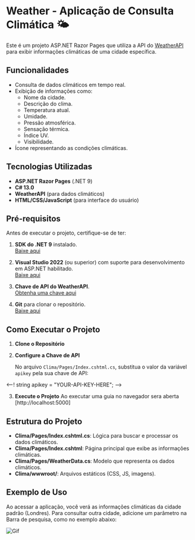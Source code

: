 # Weather - Aplicação de Consulta Climática 🌤️

Este é um projeto ASP.NET Razor Pages que utiliza a API do [WeatherAPI](https://www.weatherapi.com/) para exibir informações climáticas de uma cidade específica.

## Funcionalidades

- Consulta de dados climáticos em tempo real.
- Exibição de informações como:
  - Nome da cidade.
  - Descrição do clima.
  - Temperatura atual.
  - Umidade.
  - Pressão atmosférica.
  - Sensação térmica.
  - Índice UV.
  - Visibilidade.
- Ícone representando as condições climáticas.

## Tecnologias Utilizadas

- **ASP.NET Razor Pages** (.NET 9)
- **C# 13.0**
- **WeatherAPI** (para dados climáticos)
- **HTML/CSS/JavaScript** (para interface do usuário)

## Pré-requisitos

Antes de executar o projeto, certifique-se de ter:

1. **SDK do .NET 9** instalado.  
   [Baixe aqui](https://dotnet.microsoft.com/download)

2. **Visual Studio 2022** (ou superior) com suporte para desenvolvimento em ASP.NET habilitado.  
   [Baixe aqui](https://visualstudio.microsoft.com/)

3. **Chave de API do WeatherAPI**.  
   [Obtenha uma chave aqui](https://www.weatherapi.com/)

4. **Git** para clonar o repositório.  
   [Baixe aqui](https://git-scm.com/)

## Como Executar o Projeto

1. **Clone o Repositório**
   
2. **Configure a Chave de API**

   No arquivo `Clima/Pages/Index.cshtml.cs`, substitua o valor da variável `apikey` pela sua chave de API:

  <--! string apikey = "YOUR-API-KEY-HERE"; -->

3. **Execute o Projeto**
Ao executar uma guia no navegador sera aberta
[http://localhost:5000]

## Estrutura do Projeto

- **Clima/Pages/Index.cshtml.cs**: Lógica para buscar e processar os dados climáticos.
- **Clima/Pages/Index.cshtml**: Página principal que exibe as informações climáticas.
- **Clima/Pages/WeatherData.cs**: Modelo que representa os dados climáticos.
- **Clima/wwwroot/**: Arquivos estáticos (CSS, JS, imagens).

## Exemplo de Uso

Ao acessar a aplicação, você verá as informações climáticas da cidade padrão (Londres). Para consultar outra cidade, adicione um parâmetro na Barra de pesquisa, como no exemplo abaixo:

![Gif](https://github.com/user-attachments/assets/b3680c35-cd95-4777-a1f4-31e76391fb04)


